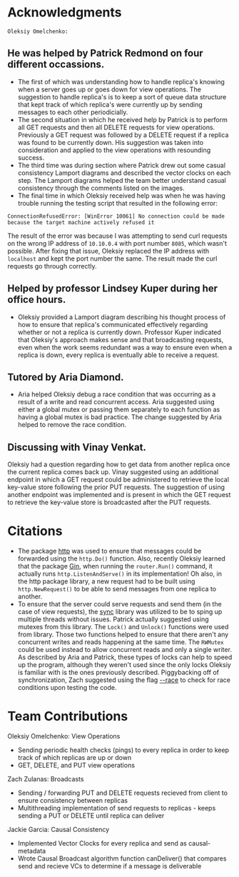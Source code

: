 # Acknowledgments

`Oleksiy Omelchenko:`
## He was helped by Patrick Redmond on four different occassions. 
- The first of which was understanding how to handle replica's knowing when a server goes up or goes down for view operations. The suggestion to handle replica's is to keep a sort of queue data structure that kept track of which replica's were currently up by sending messages to each other periodicially.
- The second situation in which he received help by Patrick is to perform all GET requests and then all DELETE requests for view operations. Previously a GET request was followed by a DELETE request if a replica was found to be currently down. His suggestion was taken into consideration and applied to the view operations with resounding success.
- The third time was during section where Patrick drew out some casual consistency Lamport diagrams and described the vector clocks on each step. The Lamport diagrams helped the team better understand casual consistency through the comments listed on the images. 
- The final time in which Oleksiy received help was when he was having trouble running the testing script that resulted in the following error: 
```
ConnectionRefusedError: [WinError 10061] No connection could be made because the target machine actively refused it
``` 
The result of the error was because I was attempting to send curl requests on the wrong IP address of `10.10.0.4` with port number `8085`, which wasn't possible. After fixing that issue, Oleksiy replaced the IP address with `localhost` and kept the port number the same. The result made the curl requests go through correctly. 

## Helped by professor Lindsey Kuper during her office hours.
- Oleksiy provided a Lamport diagram describing his thought process of how to ensure that replica's communicated effectively regarding whether or not a replica is currently down. Professor Kuper indicated that Oleksiy's approach makes sense and that broadcasting requests, even when the work seems redundant was a way to ensure even when a replica is down, every replica is eventually able to receive a request. 

## Tutored by Aria Diamond.
- Aria helped Oleksiy debug a race condition that was occurring as a result of a write and read concurrent access. Aria suggested using either a global mutex or passing them separately to each function as having a global mutex is bad practice. The change suggested by Aria helped to remove the race condition.

## Discussing with Vinay Venkat.
Oleksiy had a question regarding how to get data from another replica once the current replica comes back up. Vinay suggested using an additional endpoint in which a GET request could be administered to retrieve the local key-value store following the prior PUT requests. The suggestion of using another endpoint was implemented and is present in which the GET request to retrieve the key-value store is broadcasted after the PUT requests. 

# Citations
- The package [http](https://golang.org/pkg/net/http/) was used to ensure that messages could be forwarded using the `http.Do()` function. Also, recently Oleksiy learned that the package [Gin](https://github.com/gin-gonic/gin), when running the `router.Run()` command, it actually runs `http.ListenAndServe()` in its implementation! Oh also, in the http package library, a new request had to be built using `http.NewRequest()` to be able to send messages from one replica to another.
- To ensure that the server could serve requests and send them (in the case of view requests), the [sync](https://golang.org/pkg/sync/) library was utilized to be to sping up multiple threads without issues. Patrick actually suggested using mutexes from this library. The `Lock()` and `Unlock()` functions were used from library. Those two functions helped to ensure that there aren't any concurrent writes and reads happening at the same time. The `RWMutex` could be used instead to allow concurrent reads and only a single writer. As described by Aria and Patrick, these types of locks can help to speed up the program, although they weren't used since the only locks Oleksiy is familiar with is the ones previously described. Piggybacking off of synchronization, Zach suggested using the flag [--race](https://golang.org/doc/articles/race_detector) to check for race conditions upon testing the code.

# Team Contributions

Oleksiy Omelchenko: View Operations
- Sending periodic health checks (pings) to every replica in order to keep track of which replicas are up or down
- GET, DELETE, and PUT view operations


Zach Zulanas: Broadcasts
- Sending / forwarding PUT and DELETE requests recieved from client to ensure consistency between replicas
- Multithreading implementation of send requests to replicas - keeps sending a PUT or DELETE until replica can deliver

Jackie Garcia: Causal Consistency
- Implemented Vector Clocks for every replica and send as causal-metadata
- Wrote Causal Broadcast algorithm function canDeliver() that compares send and recieve VCs to determine if a message is deliverable

